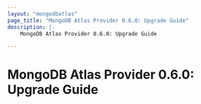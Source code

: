 ```yaml
---
layout: "mongodbatlas"
page_title: "MongoDB Atlas Provider 0.6.0: Upgrade Guide"
description: |-
    MongoDB Atlas Provider 0.6.0: Upgrade Guide

---
```


# MongoDB Atlas Provider 0.6.0: Upgrade Guide
